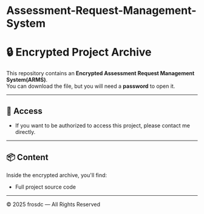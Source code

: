 # Assessment-Request-Management-System

# 🔒 Encrypted Project Archive

This repository contains an **Encrypted Assessment Request Management System(ARMS)**.  
You can download the file, but you will need a **password** to open it.

---

## 🔑 Access 
- If you want to be authorized to access this project, please contact me directly.

---

## 📦 Content
Inside the encrypted archive, you'll find:
- Full project source code

---

© 2025 frosdc — All Rights Reserved
